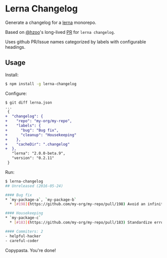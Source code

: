 # Lerna Changelog

Generate a changelog for a [lerna][lerna-homepage] monorepo.

Based on [@hzoo][hzoo-profile]'s long-lived [PR][original-pr] for `lerna changelog`.

Uses github PR/Issue names categorized by labels with configurable headings.

## Usage

Install:

```bash
$ npm install -g lerna-changelog
```

Configure:

```diff
$ git diff lerna.json
...
 {
+  "changelog": {
+    "repo": "my-org/my-repo",
+    "labels": {
+      "bug": "Bug fix",
+      "cleanup": "Housekeeping"
+    },
+    "cacheDir": ".changelog"
+  },
   "lerna": "2.0.0-beta.9",
   "version": "0.2.11"
 }
```

Run:

```bash
$ lerna-changelog
## Unreleased (2016-05-24)

#### Bug fix
* `my-package-a`, `my-package-b`
  * [#198](https://github.com/my-org/my-repo/pull/198) Avoid an infinite loop. ([@helpful-hacker](https://github.com/helpful-hacker))

#### Housekeeping
* `my-package-c`
  * [#183](https://github.com/my-org/my-repo/pull/183) Standardize error messages. ([@careful-coder](https://github.com/careful-coder))

#### Commiters: 2
- helpful-hacker
- careful-coder

```

Copypasta.  You're done!

[lerna-homepage]: https://lernajs.io
[hzoo-profile]: https://github.com/hzoo
[original-pr]: https://github.com/lerna/lerna/pull/29
